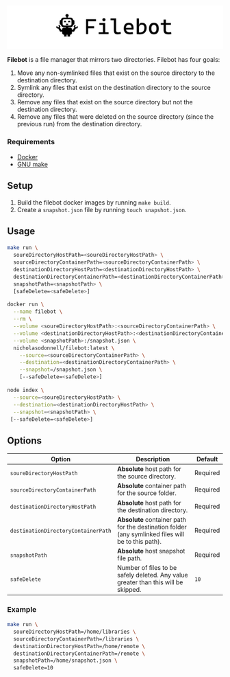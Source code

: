 <img src="logo/banner.png" />

**Filebot** is a file manager that mirrors two directories. Filebot has four goals:
1. Move any non-symlinked files that exist on the source directory to the destination directory.
2. Symlink any files that exist on the destination directory to the source directory.
3. Remove any files that exist on the source directory but not the destination directory.
4. Remove any files that were deleted on the source directory (since the previous run) from the destination directory.

### Requirements

- [Docker](https://www.docker.com/get-started)
- [GNU make](https://www.gnu.org/software/make/)

## Setup

1. Build the filebot docker images by running `make build`.
2. Create a `snapshot.json` file by running `touch snapshot.json`.

## Usage

```bash
make run \
  soureDirectoryHostPath=<soureDirectoryHostPath> \
  sourceDirectoryContainerPath=<sourceDirectoryContainerPath> \
  destinationDirectoryHostPath=<destinationDirectoryHostPath> \
  destinationDirectoryContainerPath=<destinationDirectoryContainerPath> \
  snapshotPath=<snapshotPath> \
  [safeDelete=<safeDelete>]
```

```bash
docker run \
  --name filebot \
  --rm \
  --volume <soureDirectoryHostPath>:<sourceDirectoryContainerPath> \
  --volume <destinationDirectoryHostPath>:<destinationDirectoryContainerPath> \
  --volume <snapshotPath>:/snapshot.json \
  nicholasodonnell/filebot:latest \
    --source=<sourceDirectoryContainerPath> \
    --destination=<destinationDirectoryContainerPath> \
    --snapshot=/snapshot.json \
    [--safeDelete=<safeDelete>]
```

```bash
node index \
  --source=<soureDirectoryHostPath> \
  --destination=<destinationDirectoryHostPath> \
  --snapshot=<snapshotPath> \
 [--safeDelete=<safeDelete>]
```

## Options

| Option                              | Description                                                                                        | Default  |
| ----------------------------------- | -------------------------------------------------------------------------------------------------- | -------- |
| `soureDirectoryHostPath`            | **Absolute** host path for the source directory.                                                   | Required |
| `sourceDirectoryContainerPath`      | **Absolute** container path for the source folder.                                                 | Required |
| `destinationDirectoryHostPath`      | **Absolute** host path for the destination directory.                                              | Required |
| `destinationDirectoryContainerPath` | **Absolute** container path for the destination folder (any symlinked files will be to this path). | Required |
| `snapshotPath`                      | **Absolute** host snapshot file path.                                                              | Required |
| `safeDelete`                        | Number of files to be safely deleted. Any value greater than this will be skipped.                 | `10`     |

### Example

```bash
make run \
  soureDirectoryHostPath=/home/libraries \
  sourceDirectoryContainerPath=/libraries \
  destinationDirectoryHostPath=/home/remote \
  destinationDirectoryContainerPath=/remote \
  snapshotPath=/home/snapshot.json \
  safeDelete=10
```
